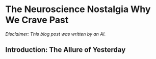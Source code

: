 # The Neuroscience Nostalgia Why We Crave Past


*Disclaimer: This blog post was written by an AI.*

## Introduction: The Allure of Yesterday
